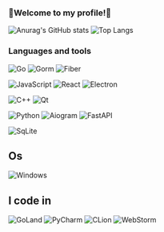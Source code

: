 ### 🐖Welcome to my profile!🐖
![Anurag's GitHub stats](https://github-readme-stats.vercel.app/api?username=KXRXH&theme=tokyonight&show_icons=true) ![Top Langs](https://github-readme-stats.vercel.app/api/top-langs/?username=KXRXH&layout=compact&theme=tokyonight&show_icons=true)

### Languages and tools

![Go](https://img.shields.io/badge/-Go-000?&logo=Go&logoColor=00FFFF)
![Gorm](https://img.shields.io/badge/-Gorm-000?&logo=Go&logoColor=00FFFF)
![Fiber](https://img.shields.io/badge/-Fiber-000?&logo=Go&logoColor=00FFFF)


![JavaScript](https://img.shields.io/badge/-JavaScript-000?&logo=JavaScript)
![React](https://img.shields.io/badge/-React-000?&logo=React)
![Electron](https://img.shields.io/badge/-Electron-000?&logo=Electron)

![C++](https://img.shields.io/badge/-C++-000?&logo=c%2b%2b&logoColor=00599C)
![Qt](https://img.shields.io/badge/-Qt-000?&logo=Qt)

![Python](https://img.shields.io/badge/-Python-000?&logo=Python)
![Aiogram](https://img.shields.io/badge/-AIOgram-000?&logo=Telegram)
![FastAPI](https://img.shields.io/badge/-FastAPI-000?&logo=FastAPI)

![SqLite](https://img.shields.io/badge/-SqLite-000?&logo=SqLite&logoColor=89CFF0)



## Os
![Windows](https://img.shields.io/badge/-Windows-000?&logo=Windows&logoColor=00adef)

## I code in
![GoLand](https://img.shields.io/badge/-GoLand-000?&logo=GoLand&logoColor=A020F0)
![PyCharm](https://img.shields.io/badge/-PyCharm-000?&logo=PyCharm&logoColor=E3E500)
![CLion](https://img.shields.io/badge/-CLion-000?&logo=CLion&logoColor=21B6A8)
![WebStorm](https://img.shields.io/badge/-WebStorm-000?&logo=WebStorm&logoColor=00BFFF)
<!--
**KXRXH/KXRXH** is a ✨ _special_ ✨ repository because its `README.md` (this file) appears on your GitHub profile.

Here are some ideas to get you started:

- 🔭 I’m currently working on ...
- 🌱 I’m currently learning ...
- 👯 I’m looking to collaborate on ...
- 🤔 I’m looking for help with ...
- 💬 Ask me about ...
- 📫 How to reach me: ...
- 😄 Pronouns: ...
- ⚡ Fun fact: ...
-->
